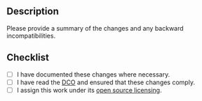 ## Description

Please provide a summary of the changes and any backward incompatibilities.

## Checklist

- [ ] I have documented these changes where necessary.
- [ ] I have read the [DCO][DCO] and ensured that these changes comply.
- [ ] I assign this work under its [open source licensing][terms].

[DCO]: https://github.com/OffchainLabs/cargo-stylus/licenses/DCO.txt
[terms]: https://github.com/OffchainLabs/cargo-stylus/licenses/COPYRIGHT.md
